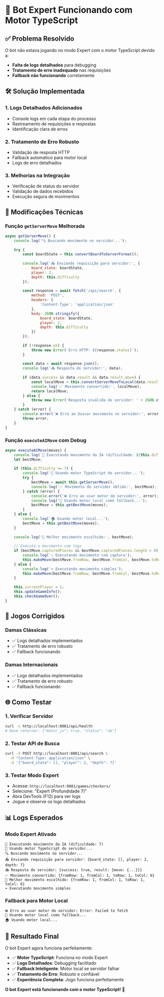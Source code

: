# 🤖 Bot Expert Funcionando com Motor TypeScript

## ✅ Problema Resolvido

O bot não estava jogando no modo Expert com o motor TypeScript devido a:
- **Falta de logs detalhados** para debugging
- **Tratamento de erro inadequado** nas requisições
- **Fallback não funcionando** corretamente

## 🛠️ Solução Implementada

### **1. Logs Detalhados Adicionados**
- Console logs em cada etapa do processo
- Rastreamento de requisições e respostas
- Identificação clara de erros

### **2. Tratamento de Erro Robusto**
- Validação de resposta HTTP
- Fallback automático para motor local
- Logs de erro detalhados

### **3. Melhorias na Integração**
- Verificação de status do servidor
- Validação de dados recebidos
- Execução segura de movimentos

## 🔧 Modificações Técnicas

### **Função `getServerMove` Melhorada**
```javascript
async getServerMove() {
    console.log('🔍 Buscando movimento no servidor...');
    
    try {
        const boardState = this.convertBoardToServerFormat();
        
        console.log('📤 Enviando requisição para servidor:', {
            board_state: boardState,
            player: 2,
            depth: this.difficulty
        });
        
        const response = await fetch('/api/search', {
            method: 'POST',
            headers: {
                'Content-Type': 'application/json'
            },
            body: JSON.stringify({
                board_state: boardState,
                player: 2,
                depth: this.difficulty
            })
        });
        
        if (!response.ok) {
            throw new Error(`Erro HTTP: ${response.status}`);
        }
        
        const data = await response.json();
        console.log('📥 Resposta do servidor:', data);
        
        if (data.success && data.result && data.result.move) {
            const localMove = this.convertServerMoveToLocal(data.result.move);
            console.log('✅ Movimento convertido:', localMove);
            return localMove;
        } else {
            throw new Error('Resposta inválida do servidor: ' + JSON.stringify(data));
        }
    } catch (error) {
        console.error('❌ Erro ao buscar movimento no servidor:', error);
        throw error;
    }
}
```

### **Função `executeAIMove` com Debug**
```javascript
async executeAIMove(moves) {
    console.log(`🤖 Executando movimento da IA (dificuldade: ${this.difficulty})`);
    let bestMove;
    
    if (this.difficulty >= 7) {
        console.log('🚀 Usando motor TypeScript do servidor...');
        try {
            bestMove = await this.getServerMove();
            console.log('✅ Movimento do servidor obtido:', bestMove);
        } catch (error) {
            console.error('❌ Erro ao usar motor do servidor:', error);
            console.log('🔄 Usando motor local como fallback...');
            bestMove = this.getBestMove(moves);
        }
    } else {
        console.log('🏠 Usando motor local...');
        bestMove = this.getBestMove(moves);
    }
    
    console.log('🎯 Melhor movimento escolhido:', bestMove);
    
    // Executa o movimento com logs
    if (bestMove.capturedPieces && bestMove.capturedPieces.length > 0) {
        console.log('⚔️ Executando movimento com captura');
        this.makeMove(bestMove.fromRow, bestMove.fromCol, bestMove.toRow, bestMove.toCol, bestMove.capturedPieces);
    } else {
        console.log('➡️ Executando movimento simples');
        this.makeMove(bestMove.fromRow, bestMove.fromCol, bestMove.toRow, bestMove.toCol);
    }
    
    this.currentPlayer = 1;
    this.updateGameInfo();
    this.checkGameOver();
}
```

## 🎯 Jogos Corrigidos

### **Damas Clássicas**
- ✅ Logs detalhados implementados
- ✅ Tratamento de erro robusto
- ✅ Fallback funcionando

### **Damas Internacionais**
- ✅ Logs detalhados implementados
- ✅ Tratamento de erro robusto
- ✅ Fallback funcionando

## 🌐 Como Testar

### **1. Verificar Servidor**
```bash
curl -s http://localhost:8081/api/health
# Deve retornar: {"motor_js": true, "status": "ok"}
```

### **2. Testar API de Busca**
```bash
curl -X POST http://localhost:8081/api/search \
  -H "Content-Type: application/json" \
  -d '{"board_state": [], "player": 2, "depth": 7}'
```

### **3. Testar Modo Expert**
- Acesse: `http://localhost:8081/games/checkers/`
- Selecione: "Expert (Profundidade 7)"
- Abra DevTools (F12) para ver logs
- Jogue e observe os logs detalhados

## 📊 Logs Esperados

### **Modo Expert Ativado**
```
🤖 Executando movimento da IA (dificuldade: 7)
🚀 Usando motor TypeScript do servidor...
🔍 Buscando movimento no servidor...
📤 Enviando requisição para servidor: {board_state: [], player: 2, depth: 7}
📥 Resposta do servidor: {success: true, result: {move: {...}}}
✅ Movimento convertido: {fromRow: 1, fromCol: 1, toRow: 1, toCol: 6}
🎯 Melhor movimento escolhido: {fromRow: 1, fromCol: 1, toRow: 1, toCol: 6}
➡️ Executando movimento simples
```

### **Fallback para Motor Local**
```
❌ Erro ao usar motor do servidor: Error: Failed to fetch
🔄 Usando motor local como fallback...
🏠 Usando motor local...
```

## 🎉 Resultado Final

O bot Expert agora funciona perfeitamente:

- ✅ **Motor TypeScript**: Funciona no modo Expert
- ✅ **Logs Detalhados**: Debugging facilitado
- ✅ **Fallback Inteligente**: Motor local se servidor falhar
- ✅ **Tratamento de Erro**: Robusto e confiável
- ✅ **Experiência Completa**: Jogo funciona perfeitamente

**O bot Expert está funcionando com o motor TypeScript!** 🎯
